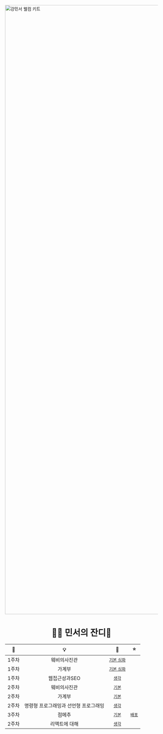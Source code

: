 <img width="2000" alt="강민서 웰컴 키트" src="https://github.com/DO-SOPT-WEB/MinseoKang/assets/97084864/2a4ee0f2-e88f-4240-b77b-7730bcdbe647">
<div align="center">
<h1>😶‍🌫️ 민서의 잔디🌱</h1>


|📅|💡|🔗|⭐️|
|:---:|:---:|:---:|:---:|
|1주차|웨비의사진관|[`기본` `심화`](https://github.com/DO-SOPT-WEB/MinseoKang/pull/1)|
|1주차|가계부|[`기본` `심화`](https://github.com/DO-SOPT-WEB/MinseoKang/pull/1)|
|1주차|웹접근성과SEO|[`생각`](https://github.com/DO-SOPT-WEB/MinseoKang/pull/1)|
|2주차|웨비의사진관|[`기본`](https://github.com/DO-SOPT-WEB/MinseoKang/pull/2)|
|2주차|가계부|[`기본`](https://github.com/DO-SOPT-WEB/MinseoKang/pull/3)|
|2주차|명령형 프로그래밍과 선언형 프로그래밍|[`생각`](https://github.com/DO-SOPT-WEB/MinseoKang/pull/4)|
|3주차|점메추|[`기본`](https://github.com/DO-SOPT-WEB/MinseoKang/pull/4)|[`배포`](https://myassignments.neocities.org)|
|2주차|리액트에 대해|[`생각`](https://github.com/DO-SOPT-WEB/MinseoKang/pull/6)|

